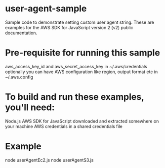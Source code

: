 # user-agent-sample
Sample code to demonstrate setting custom user agent string.
These are examples for the AWS SDK for JavaScript version 2 (v2) public documentation.

# Pre-requisite for running this sample
aws_access_key_id and aws_secret_access_key in ~/.aws/credentials
optionally you can have AWS configuration like region, output format etc in ~/.aws.config

# To build and run these examples, you'll need:
Node.js
AWS SDK for JavaScript downloaded and extracted somewhere on your machine
AWS credentials in a shared credentials file

# Example
node userAgentEc2.js
node userAgentS3.js